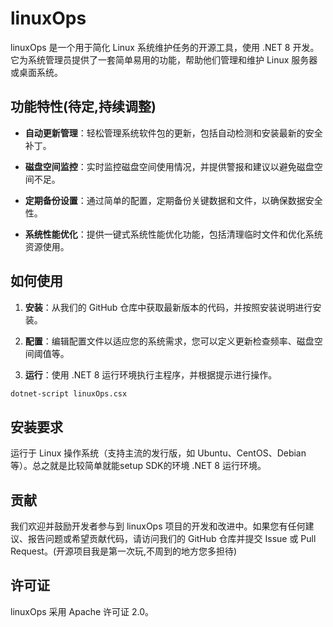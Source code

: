 # linuxOps

linuxOps 是一个用于简化 Linux 系统维护任务的开源工具，使用 .NET 8 开发。它为系统管理员提供了一套简单易用的功能，帮助他们管理和维护 Linux 服务器或桌面系统。

## 功能特性(待定,持续调整)

- **自动更新管理**：轻松管理系统软件包的更新，包括自动检测和安装最新的安全补丁。
  
- **磁盘空间监控**：实时监控磁盘空间使用情况，并提供警报和建议以避免磁盘空间不足。
  
- **定期备份设置**：通过简单的配置，定期备份关键数据和文件，以确保数据安全性。
  
- **系统性能优化**：提供一键式系统性能优化功能，包括清理临时文件和优化系统资源使用。

## 如何使用

1. **安装**：从我们的 GitHub 仓库中获取最新版本的代码，并按照安装说明进行安装。

2. **配置**：编辑配置文件以适应您的系统需求，您可以定义更新检查频率、磁盘空间阈值等。

3. **运行**：使用 .NET 8 运行环境执行主程序，并根据提示进行操作。

```bash
dotnet-script linuxOps.csx
```
## 安装要求
运行于 Linux 操作系统（支持主流的发行版，如 Ubuntu、CentOS、Debian 等）。总之就是比较简单就能setup SDK的环境
.NET 8 运行环境。

## 贡献
我们欢迎并鼓励开发者参与到 linuxOps 项目的开发和改进中。如果您有任何建议、报告问题或希望贡献代码，请访问我们的 GitHub 仓库并提交 Issue 或 Pull Request。(开源项目我是第一次玩,不周到的地方您多担待)

## 许可证
linuxOps 采用 Apache 许可证 2.0。
